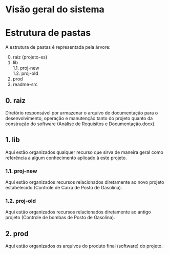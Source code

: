 # Visão geral do sistema

# Estrutura de pastas
A estrutura de pastas é representada pela árvore:

0. raiz (projeto-es)
1. lib<br />
1.1. proj-new<br />
1.2. proj-old<br />
2. prod
3. readme-src

## 0. raiz
Diretório responsável por armazenar o arquivo de documentação para o desenvolvimento, operação e manutenção tanto do projeto quanto da construção do software (Análise de Requisitos e Documentação.docx).

## 1. lib
Aqui estão organizados qualquer recurso que sirva de maneira geral como referência a algum conhecimento aplicado à este projeto.

### 1.1. proj-new
Aqui estão organizados recursos relacionados diretamente ao novo projeto estabelecido (Controle de Caixa de Posto de Gasolina).

### 1.2. proj-old
Aqui estão organizados recursos relacionados diretamente ao antigo projeto (Controle de bombas de Posto de Gasolina).

## 2. prod
Aqui estão organizados os arquivos do produto final (software) do projeto.